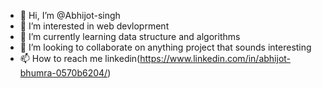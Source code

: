 - 👋 Hi, I’m @Abhijot-singh
- 👀 I’m interested in web devloprment
- 🌱 I’m currently learning data structure and algorithms
- 💞️ I’m looking to collaborate on anything project that sounds interesting
- 📫 How to reach me linkedin(https://www.linkedin.com/in/abhijot-bhumra-0570b6204/)

<!---
Abhijot-singh/Abhijot-singh is a ✨ special ✨ repository because its `README.md` (this file) appears on your GitHub profile.
You can click the Preview link to take a look at your changes.
--->
